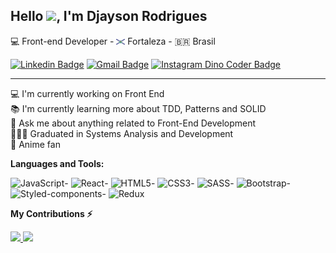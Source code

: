 ## Hello <img src="https://media.giphy.com/media/hvRJCLFzcasrR4ia7z/giphy.gif" width="25px">, I'm Djayson Rodrigues

💻 Front-end Developer - <img src="./.github/fort.svg" width="14"/> Fortaleza - 🇧🇷 Brasil

[![Linkedin Badge](https://img.shields.io/badge/-djaysonrodrigues-blue?style=flat-square&logo=Linkedin&logoColor=white&link=https://www.linkedin.com/in/djaysonrodrigues)](https://www.linkedin.com/in/djaysonrodrigues)
[![Gmail Badge](https://img.shields.io/badge/-djayson.dev-c14438?style=flat-square&logo=Gmail&logoColor=white&link=mailto:djayson.dev@gmail.com)](mailto:djayson.dev@gmail.com)
[![Instagram Dino Coder Badge](https://img.shields.io/badge/-djaysonrodrigues-blue?style=flat-square&logo=Instagram&logoColor=white&link=https://instagram.com/djaysonrodrigues/?hl=pt-br)](https://instagram.com/djaysonrodrigues/?hl=pt-br)

---

💻 I'm currently working on Front End<br>
📚 I'm currently learning more about TDD, Patterns and SOLID<br>
💬 Ask me about anything related to Front-End Development<br>
👨🏻‍🎓 Graduated in Systems Analysis and Development<br>
🥷 Anime fan<br>

**Languages and Tools:**

![JavaScript](https://img.shields.io/badge/JavaScript-F7DF1E?style=for-the-badge&logo=javascript&logoColor=black)-
![React](https://img.shields.io/badge/React-20232A?style=for-the-badge&logo=react&logoColor=61DAFB)-
![HTML5](https://img.shields.io/badge/HTML5-E34F26?style=for-the-badge&logo=html5&logoColor=white)-
![CSS3](https://img.shields.io/badge/CSS3-1572B6?style=for-the-badge&logo=css3&logoColor=white)-
![SASS](https://img.shields.io/badge/SASS-CF659B?style=for-the-badge&logo=SASS&logoColor=white)-
![Bootstrap](https://img.shields.io/badge/Bootstrap-351841?style=for-the-badge&logo=bootstrap&logoColor=white)-
![Styled-components](https://img.shields.io/badge/styled--components-3B3B3B?style=for-the-badge&logo=styled-components&logoColor=white)-
![Redux](https://img.shields.io/badge/Redux-7652BC?style=for-the-badge&logo=redux&logoColor=white)

<!-- ![Snake animation](https://github.com/Djaysson/Djaysson/blob/output/github-contribution-grid-snake.svg) -->

**My Contributions ⚡**

<div>
  <a href="https://github.com/Djaysson">
  <img height="180em" src="https://github-readme-stats.vercel.app/api?username=Djaysson&show_icons=true&theme=dracula&include_all_commits=true&count_private=true"/>
  <img height="180em" src="https://github-readme-stats.vercel.app/api/top-langs/?username=Djaysson&layout=compact&langs_count=7&theme=dracula"/>
</div>
